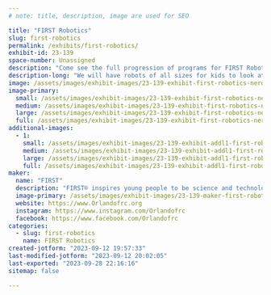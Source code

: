 ```yaml
---
# note: title, description, image are used for SEO

title: "FIRST Robotics"
slug: first-robotics
permalink: /exhibits/first-robotics/
exhibit-id: 23-139
space-number: Unassigned
description: "Come see the full progression of programs for FIRST Robotics.   We start at age 4 and go up to 18."
description-long: "We will have robots of all sizes for kids to look at and possibly drive.  Learn about the FIRST program, a global non-profit that uses robots as a tool to get kids interested and excited by careers in STEM fields.  Our students learn all the hard skills, CAD, Programming, Electrical, Manufacturing and Website Development as well as soft skills like Marketing/Branding, Budgeting, Business Plans and Public Speaking.   There is over $80 Million dollars in scholarships available to our students. Meet the local teams and see if one works for your kids"
image: /assets/images/exhibit-images/23-139-exhibit-first-robotics-nerdsofprey-large.jpg
image-primary: 
  small: /assets/images/exhibit-images/23-139-exhibit-first-robotics-nerdsofprey-small.jpg
  medium: /assets/images/exhibit-images/23-139-exhibit-first-robotics-nerdsofprey-medium.jpg
  large: /assets/images/exhibit-images/23-139-exhibit-first-robotics-nerdsofprey-large.jpg
  full: /assets/images/exhibit-images/23-139-exhibit-first-robotics-nerdsofprey-full.jpg
additional-images: 
  - 1:
    small: /assets/images/exhibit-images/23-139-exhibit-addl1-first-robotics-fll-explore-small.png
    medium: /assets/images/exhibit-images/23-139-exhibit-addl1-first-robotics-fll-explore-medium.png
    large: /assets/images/exhibit-images/23-139-exhibit-addl1-first-robotics-fll-explore-large.png
    full: /assets/images/exhibit-images/23-139-exhibit-addl1-first-robotics-fll-explore-full.png
maker: 
  name: "FIRST"
  description: "FIRST® inspires young people to be science and technology leaders and innovators by engaging them in exciting mentor-based programs that build science, engineering, and technology skills, that inspire innovation, and that foster well-rounded life capabilities including self-confidence, communication, and leadership."
  image-primary: /assets/images/exhibit-images/23-139-maker-first-robotics-firstlogo-medium.png
  website: https://www.Orlandofrc.org
  instagram: https://www.instagram.com/Orlandofrc
  facebook: https://www.facebook.com/Orlandofrc
categories: 
  - slug: first-robotics
    name: FIRST Robotics
created-jotform: "2023-09-12 19:57:33"
last-modified-jotform: "2023-09-12 20:02:05"
last-exported: "2023-09-28 22:16:16"
sitemap: false

---
```

